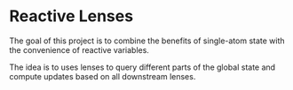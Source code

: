 # Reactive Lenses

The goal of this project is to combine the benefits of single-atom state with the convenience of reactive variables.

The idea is to uses lenses to query different parts of the global state and compute updates based on all downstream lenses.